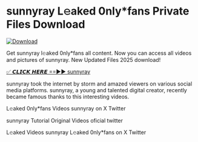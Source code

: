 # sunnyray L𝚎aked 0nly*fans Private Files Download

[![Download](https://i.imgur.com/PoXn3jX.png)](https://mediafirer.com/sunnyray)

Get sunnyray l𝚎aked 0nly*fans all content. Now you can access all videos and pictures of sunnyray. New Updated Files 2025 download!

[✅ 𝘾𝙇𝙄𝘾𝙆 𝙃𝙀𝙍𝙀 ==►► sunnyray](https://mediafirer.com/sunnyray)

sunnyray took the internet by storm and amazed viewers on various social media platforms. sunnyray, a young and talented digital creator, recently became famous thanks to this interesting videos.

L𝚎aked 0nly*fans Videos sunnyray on X Twitter

sunnyray Tutorial Original Videos oficial twitter

L𝚎aked Videos sunnyray L𝚎aked 0nly*fans on X Twitter